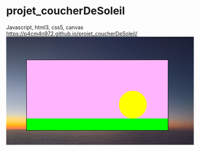 # projet_coucherDeSoleil
Javascript, html3, css5, canvas
https://p4cm4n972.github.io/projet_coucherDeSoleil/
![imp screen](readme.png)
